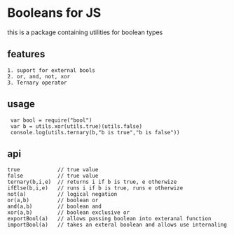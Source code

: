 # Booleans for JS

this is a package containing utilities for boolean types

## features

	1. suport for external bools
	2. or, and, not, xor
	3. Ternary operator
	
## usage

     var bool = require("bool")
     var b = utils.xor(utils.true)(utils.false)
     console.log(utils.ternary(b,"b is true","b is false"))

## api

    true			// true value
	false			// true value
	ternary(b,i,e) 	// returns i if b is true, e otherwize
	ifElse(b,i,e)	// runs i if b is true, runs e otherwize 
	not(a) 			// logical negation
	or(a,b)			// boolean or
	and(a,b)    	// boolean and
	xor(a,b)		// boolean exclusive or
	exportBool(a)	// allows passing boolean into exteranal function
	importBool(a)	// takes an exteral boolean and allows use internaling
